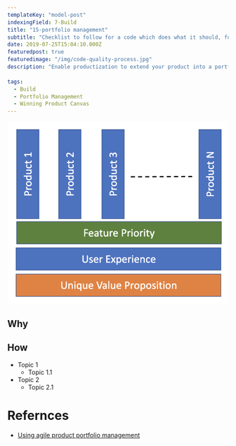 ```yaml
---
templateKey: "model-post"
indexingField: 7-Build
title: "15-portfolio management"
subtitle: "Checklist to follow for a code which does what it should, follows a consistent style, is easy to understand, has been well-documented, can be tested."
date: 2019-07-25T15:04:10.000Z
featuredpost: true
featuredimage: "/img/code-quality-process.jpg"
description: "Enable productization to extend your product into a portfolio. Define unified user experience, each product's UVP, integration between products, and formulation of clear message to market"

tags:
  - Build
  - Portfolio Management
  - Winning Product Canvas
---
```


![portfolio-management](/img/portfolio-management.png)

## Why


## How

- Topic 1
  - Topic 1.1
- Topic 2
  - Topic 2.1

# Refernces

- [Using agile product portfolio management](https://disruptorleague.com/2016/10/27/using-agile-product-portfolio-management/)

